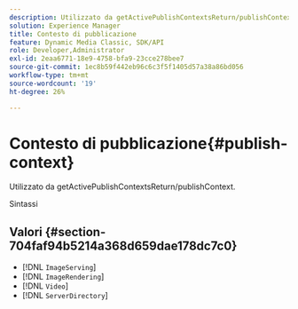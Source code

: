 ```yaml
---
description: Utilizzato da getActivePublishContextsReturn/publishContext.
solution: Experience Manager
title: Contesto di pubblicazione
feature: Dynamic Media Classic, SDK/API
role: Developer,Administrator
exl-id: 2eaa6771-18e9-4758-bfa9-23cce278bee7
source-git-commit: 1ec8b59f442eb96c6c3f5f1405d57a38a86bd056
workflow-type: tm+mt
source-wordcount: '19'
ht-degree: 26%

---
```


# Contesto di pubblicazione{#publish-context}

Utilizzato da getActivePublishContextsReturn/publishContext.

Sintassi

## Valori {#section-704faf94b5214a368d659dae178dc7c0}

* [!DNL `ImageServing`]
* [!DNL `ImageRendering`]
* [!DNL `Video`]
* [!DNL `ServerDirectory`]
